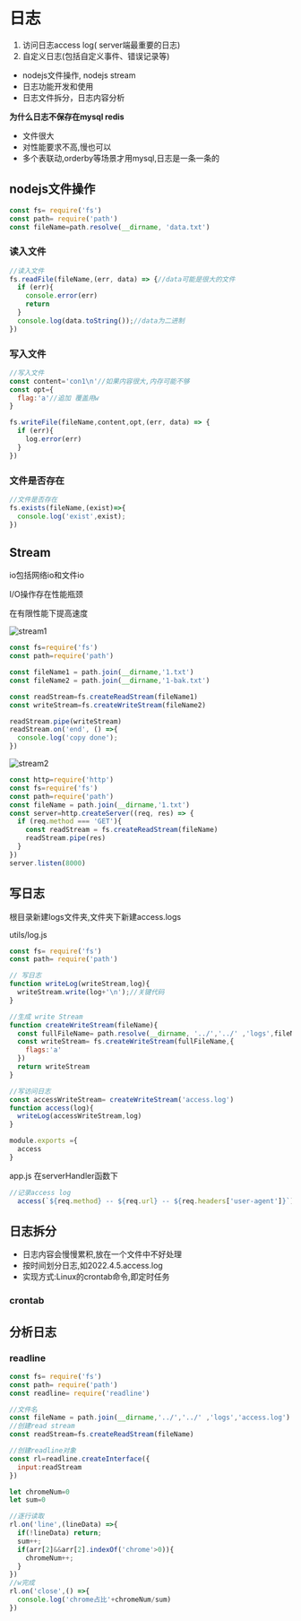 # 日志

1. 
   访问日志access log( server端最重要的日志)
2. 自定义日志(包括自定义事件、错误记录等)

- nodejs文件操作, nodejs stream
- 日志功能开发和使用
- 日志文件拆分，日志内容分析

**为什么日志不保存在mysql redis**

- 文件很大
- 对性能要求不高,慢也可以
- 多个表联动,orderby等场景才用mysql,日志是一条一条的

## nodejs文件操作

```js
const fs= require('fs')
const path= require('path')
const fileName=path.resolve(__dirname, 'data.txt')
```

### 读入文件

```js
//读入文件
fs.readFile(fileName,(err, data) => {//data可能是很大的文件
  if (err){
    console.error(err)
    return
  }
  console.log(data.toString());//data为二进制
})
```

### 写入文件

```js
//写入文件
const content='con1\n'//如果内容很大,内存可能不够
const opt={
  flag:'a'//追加 覆盖用w
}

fs.writeFile(fileName,content,opt,(err, data) => {
  if (err){
    log.error(err)
  }
})
```

### 文件是否存在

```js
//文件是否存在
fs.exists(fileName,(exist)=>{
  console.log('exist',exist);
})
```

## Stream

io包括网络io和文件io

I/O操作存在性能瓶颈

在有限性能下提高速度



![stream1](/Users/wsp/Documents/NodeJs/WebServer-Blog/img/stream1.png)

```js
const fs=require('fs')
const path=require('path')

const fileName1 = path.join(__dirname,'1.txt')
const fileName2 = path.join(__dirname,'1-bak.txt')

const readStream=fs.createReadStream(fileName1)
const writeStream=fs.createWriteStream(fileName2)

readStream.pipe(writeStream)
readStream.on('end', () =>{
  console.log('copy done');
})
```

![stream2](/Users/wsp/Documents/NodeJs/WebServer-Blog/img/stream2.png)

```js
const http=require('http')
const fs=require('fs')
const path=require('path')
const fileName = path.join(__dirname,'1.txt')
const server=http.createServer((req, res) => {
  if (req.method === 'GET'){
    const readStream = fs.createReadStream(fileName)
    readStream.pipe(res)
  }
})
server.listen(8000)
```

## 写日志

根目录新建logs文件夹,文件夹下新建access.logs

utils/log.js

```js
const fs= require('fs')
const path= require('path')

// 写日志
function writeLog(writeStream,log){
  writeStream.write(log+'\n');//关键代码
}

//生成 write Stream
function createWriteStream(fileName){
  const fullFileName= path.resolve(__dirname, '../','../' ,'logs',fileName)
  const writeStream= fs.createWriteStream(fullFileName,{
    flags:'a'
  })
  return writeStream
}

//写访问日志
const accessWriteStream= createWriteStream('access.log')
function access(log){
  writeLog(accessWriteStream,log)
}

module.exports ={
  access
}
```

app.js  在serverHandler函数下

```js
//记录access log
  access(`${req.method} -- ${req.url} -- ${req.headers['user-agent']}`)
```

## 日志拆分

- 日志内容会慢慢累积,放在一个文件中不好处理
- 按时间划分日志,如2022.4.5.access.log
- 实现方式:Linux的crontab命令,即定时任务

### crontab

## 分析日志

### readline

```js
const fs= require('fs')
const path= require('path')
const readline= require('readline')

//文件名
const fileName = path.join(__dirname,'../','../' ,'logs','access.log')
//创建read stream
const readStream=fs.createReadStream(fileName)

//创建readline对象
const rl=readline.createInterface({
  input:readStream
})

let chromeNum=0
let sum=0

//逐行读取
rl.on('line',(lineData) =>{
  if(!lineData) return;
  sum++;
  if(arr[2]&&arr[2].indexOf('chrome'>0)){
    chromeNum++;
  }
})
//w完成
rl.on('close',() =>{
  console.log('chrome占比'+chromeNum/sum)
})
```

